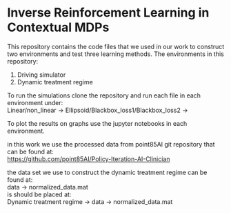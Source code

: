 # Inverse Reinforcement Learning in Contextual MDPs

This repository contains the code files that we used in our work to construct two environments and test three learning methods.
The environments in this repository:
1. Driving simulator
2. Dynamic treatment regime

To run the simulations clone the repository and run each file in each environment under:  
Linear/non_linear -> Ellipsoid/Blackbox_loss1/Blackbox_loss2 -> 

To plot the results on graphs use the jupyter notebooks in each environment.
 
in this work we use the processed data from point85AI git repository that can be found at:  
https://github.com/point85AI/Policy-Iteration-AI-Clinician

the data set we use to construct the dynamic treatment regime can be found at:  
data -> normalized_data.mat  
is should be placed at:  
Dynamic treatment regime -> data -> normalized_data.mat
